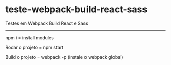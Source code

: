 # teste-webpack-build-react-sass
Testes em Webpack Build React e Sass
_____________________
npm i = install modules

Rodar o projeto = npm start

Build o projeto = webpack -p (instale o webpack global)
